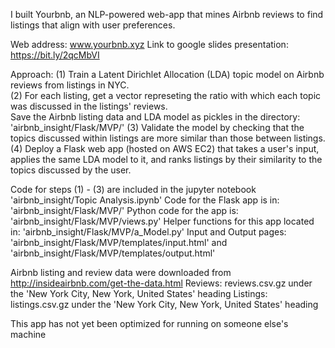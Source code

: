 
I built Yourbnb, an NLP-powered web-app
that mines Airbnb reviews to find listings that align with user preferences.

Web address: www.yourbnb.xyz
Link to google slides presentation: https://bit.ly/2qcMbVI

Approach:
(1) Train a Latent Dirichlet Allocation (LDA) topic model on Airbnb reviews from listings in NYC. <br>
(2) For each listing, get a vector represeting the ratio with which each topic was discussed in the listings' reviews. <br>
Save the Airbnb listing data and LDA model as pickles in the directory: 'airbnb_insight/Flask/MVP/'
(3) Validate the model by checking that the topics discussed within listings are more similar than those between listings. <br>
(4) Deploy a Flask web app (hosted on AWS EC2) that takes a user's input, applies the same LDA model to it, and ranks listings by their similarity to the topics discussed by the user. <br>


Code for steps (1) - (3) are included in the jupyter notebook 'airbnb_insight/Topic Analysis.ipynb'
Code for the Flask app is in: 'airbnb_insight/Flask/MVP/'
	Python code for the app is: 'airbnb_insight/Flask/MVP/views.py'
	Helper functions for this app located in: 'airbnb_insight/Flask/MVP/a_Model.py'
	Input and Output pages: 'airbnb_insight/Flask/MVP/templates/input.html' and 'airbnb_insight/Flask/MVP/templates/output.html'

Airbnb listing and review data were downloaded from http://insideairbnb.com/get-the-data.html
Reviews: reviews.csv.gz under the 'New York City, New York, United States' heading
Listings: listings.csv.gz under the 'New York City, New York, United States' heading

This app has not yet been optimized for running on someone else's machine






